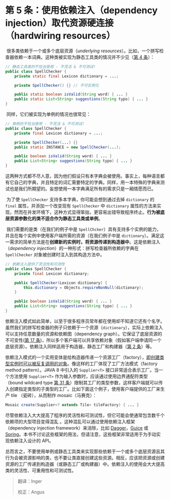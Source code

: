 # 第 5 条：使用依赖注入（dependency injection）取代资源硬连接（hardwiring resources）

​	很多类依赖于一个或多个底层资源（*underlying resources*）。比如，一个拼写检查器依赖一本词典。这种类被实现为静态工具类的情况并不少见（[第 4 条](item4)）：

```JAVA
// 静态工具类的不恰当使用 - 不灵活 & 不可测试! 
public class SpellChecker { 
    private static final Lexicon dictionary = ...;

    private SpellChecker() {} // 不可实例化

    public static boolean isValid(String word) { ... }
    public static List<String> suggestions(String typo) { ... }
}
```

​	同样，它们被实现为单例的情况也很常见：

```JAVA
// 单例的不恰当使用 - 不灵活 & 不可测试!
public class SpellChecker { 
    private final Lexicon dictionary = ...;

    private SpellChecker(...) {} 
    public static INSTANCE = new SpellChecker(...);

    public boolean isValid(String word) { ... }
    public List<String> suggestions(String typo) { ... }
}
```

​	这两种方式都不尽人意，因为他们假设只有本字典会被使用。事实上，每种语言都有它自己的字典，并且特定的词汇需要特定的字典。同样，用一本特殊的字典来测试也是我们所期望的。妄想使用一本字典满足所有的需求只是一厢情愿而已。

​	为了使 `SpellChecker` 支持多本字典，你可能会想到通过去掉 `dictionary` 的 `final` 属性，并添加一个改变现有 `SpellChecker` 中 `dictionary` 属性的方法来实现，然而在并发环境下，这种方式显得笨拙，更容易出错导致程序终止。**行为被底层资源参数化的类不适合作为静态工具类或单例**。

​	我们需要的是类（在我们的例子中是 `SpellChcker`）具有支持多个实例的能力，并且在每个实例中使用客户端所需的资源（在我们例子中是 `dictionary`）。满足这一需求的简单方法是在**创建新的实例时，将资源传递到构造器中**。这是依赖注入（*dependency injection*）的一种形式：拼写检查器所依赖的字典在 `SpellChecker` 对象被创建时注入到其构造方法中。

```java
// 依赖注入提供了灵活性和可测性
public class SpellChecker {
    private final Lexicon dictionary;

    public SpellChecker(Lexicon dictionary) {
        this.dictionary = Objects.requireNonNull(dictionary);
    }

    public boolean isValid(String word) { ... }
    public List<String> suggestions(String typo) { ... }
}
```

​	依赖注入模式如此简单，以至于很多程序员常年都在使用却不知道它还有个名字。虽然我们的拼写检查器的例子只依赖于一个资源（`dictionary`），实际上依赖注入可以支持任意数量的资源和依赖图（dependency graph）。它保证了底层资源的不可变性([第 17 条][item17])，所以多个客户端可以共享依赖对象（假如客户端申请同一个底层资源）。依赖注入同样适用于构造器，静态工厂和构建器（[第 2 条](./第%202%20条：遇到多个构造器参数时要考虑用构建器.md )）~~等~~。

​	依赖注入模式的一个实用变体是给构造器传递一个资源工厂（factory），<u>即创建类型实例时可以被反复调用的对象</u>。像这样的工厂体现了工厂方法模式（factory method pattern）。JAVA 8 中引入的 `Supplier<T>` 接口非常适合表示工厂。当一个方法使用 `Supplier<T>` 作为输入参数时，应该通过使用边界通配符类型（bound wildcard type [第 31 条][item31]）限制其工厂的类型参数，这样客户端就可以传入创建指定类型的子类型的工厂。比如下面这个例子，使用客户端提供的工厂来生产 tile （瓷砖），从而制作 mosaic（马赛克）：

```java
Mosaic create(Supplier<? extends Tile> tileFactory) { ... }
```

​	尽管依赖注入大大提高了程序的灵活性和可测试性，但它可能会使通常包含数千个依赖项的大型项目变得混乱 。这种混乱可以通过使用依赖注入框架（dependency injection framework）来消除，比如 [Dagger](http://square.github.io/dagger/)，[Guice](https://github.com/google/guice) 或 [Spring](https://projects.spring.io/spring-framework/)。本书不讨论这些框架的用法，但请注意，这些框架非常适用于为手动实现依赖注入设计的 API。

​	总而言之，不要使用单例或静态工具类来实现那些依赖于一个或多个底层资源且其行为会被资源影响的类，也不要让类直接创建这些资源。相反，应该把资源或创建资源的工厂传递到构造器（或静态工厂或构建器）中。依赖注入的使用会大大提高类的灵活性、可重用性和可测试性。

[item2]: ./第%202%20条：遇到多个构造器参数时要考虑用构建器.md "第 02 条：遇到多个构造器参数时要考虑用构建器.md"
[item4]:	url		"在未来填入第 4 条的 url，否则无法进行跳转"
[item17]:	url		"在未来填入第 17 条的 url，否则无法进行跳转"
[item31]:	url		"在未来填入第 31 条的 url，否则无法进行跳转"


> 翻译：Inger
>
> 校正：Angus
